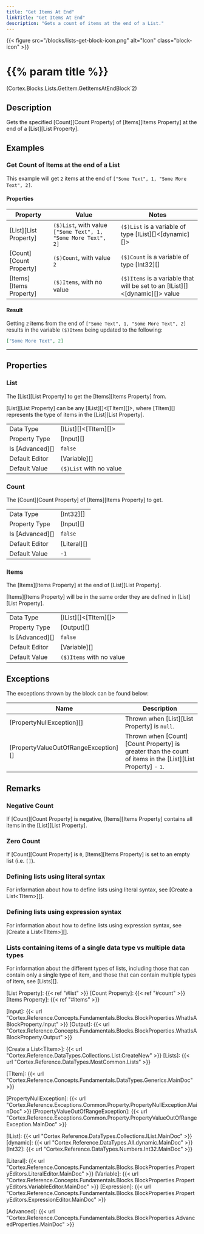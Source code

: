 ```yaml
---
title: "Get Items At End"
linkTitle: "Get Items At End"
description: "Gets a count of items at the end of a List."
---
```


{{< figure src="/blocks/lists-get-block-icon.png" alt="Icon" class="block-icon" >}}

# {{% param title %}}

<p class="namespace">(Cortex.Blocks.Lists.GetItem.GetItemsAtEndBlock`2)</p>

## Description

Gets the specified [Count][Count Property] of [Items][Items Property] at the end of a [List][List Property].

## Examples

### Get Count of Items at the end of a List

This example will get `2` items at the end of `["Some Text", 1, "Some More Text", 2]`.

#### Properties

| Property           | Value                     | Notes                                    |
|--------------------|---------------------------|------------------------------------------|
| [List][List Property] | `($)List`, with value `["Some Text", 1, "Some More Text", 2]` | `($)List` is a variable of type [IList][]&lt;[dynamic][]&gt; |
| [Count][Count Property] | `($)Count`, with value `2` | `($)Count` is a variable of type [Int32][] |
| [Items][Items Property] | `($)Items`, with no value | `($)Items` is a variable that will be set to an [IList][]&lt;[dynamic][]&gt; value |

#### Result

Getting `2` items from the end of `["Some Text", 1, "Some More Text", 2]` results in the variable `($)Items` being updated to the following:

```json
["Some More Text", 2]
```

***

## Properties

### List

The [List][List Property] to get the [Items][Items Property] from.  

[List][List Property] can be any [IList][]&lt;[TItem][]&gt;, where [TItem][] represents the type of items in the [List][List Property].
  
| | |
|--------------------|---------------------------|
| Data Type | [IList][]&lt;[TItem][]&gt; |
| Property Type | [Input][] |
| Is [Advanced][] | `false` |
| Default Editor | [Variable][] |
| Default Value | `($)List` with no value |

### Count

The [Count][Count Property] of [Items][Items Property] to get.

| | |
|--------------------|---------------------------|
| Data Type | [Int32][] |
| Property Type | [Input][] |
| Is [Advanced][] | `false` |
| Default Editor | [Literal][] |
| Default Value | `-1` |

### Items

The [Items][Items Property] at the end of [List][List Property].

[Items][Items Property] will be in the same order they are defined in [List][List Property].
  
| | |
|--------------------|---------------------------|
| Data Type | [IList][]&lt;[TItem][]&gt; |
| Property Type | [Output][] |
| Is [Advanced][] | `false` |
| Default Editor | [Variable][] |
| Default Value | `($)Items` with no value |

## Exceptions

The exceptions thrown by the block can be found below:

| Name     | Description |
|----------|----------|
| [PropertyNullException][] | Thrown when [List][List Property] is `null`. |
| [PropertyValueOutOfRangeException][] | Thrown when [Count][Count Property] is greater than the count of items in the [List][List Property] - `1`. |

## Remarks

### Negative Count

If [Count][Count Property] is negative, [Items][Items Property] contains all items in the [List][List Property].

### Zero Count

If [Count][Count Property] is `0`, [Items][Items Property] is set to an empty list (i.e. `[]`).

### Defining lists using literal syntax

For information about how to define lists using literal syntax, see [Create a List&lt;TItem&gt;][].

### Defining lists using expression syntax

For information about how to define lists using expression syntax, see [Create a List&lt;TItem&gt;][].

### Lists containing items of a single data type vs multiple data types

For information about the different types of lists, including those that can contain only a single type of item, and those that can contain multiple types of item, see [Lists][].

[List Property]: {{< ref "#list" >}}
[Count Property]: {{< ref "#count" >}}
[Items Property]: {{< ref "#items" >}}

[Input]: {{< url "Cortex.Reference.Concepts.Fundamentals.Blocks.BlockProperties.WhatIsABlockProperty.Input" >}}
[Output]: {{< url "Cortex.Reference.Concepts.Fundamentals.Blocks.BlockProperties.WhatIsABlockProperty.Output" >}}

[Create a List&lt;TItem&gt;]: {{< url "Cortex.Reference.DataTypes.Collections.List.CreateNew" >}}
[Lists]: {{< url "Cortex.Reference.DataTypes.MostCommon.Lists" >}}

[TItem]: {{< url "Cortex.Reference.Concepts.Fundamentals.DataTypes.Generics.MainDoc" >}}

[PropertyNullException]: {{< url "Cortex.Reference.Exceptions.Common.Property.PropertyNullException.MainDoc" >}}
[PropertyValueOutOfRangeException]: {{< url "Cortex.Reference.Exceptions.Common.Property.PropertyValueOutOfRangeException.MainDoc" >}}

[IList]: {{< url "Cortex.Reference.DataTypes.Collections.IList.MainDoc" >}}
[dynamic]: {{< url "Cortex.Reference.DataTypes.All.dynamic.MainDoc" >}}
[Int32]: {{< url "Cortex.Reference.DataTypes.Numbers.Int32.MainDoc" >}}

[Literal]: {{< url "Cortex.Reference.Concepts.Fundamentals.Blocks.BlockProperties.PropertyEditors.LiteralEditor.MainDoc" >}}
[Variable]: {{< url "Cortex.Reference.Concepts.Fundamentals.Blocks.BlockProperties.PropertyEditors.VariableEditor.MainDoc" >}}
[Expression]: {{< url "Cortex.Reference.Concepts.Fundamentals.Blocks.BlockProperties.PropertyEditors.ExpressionEditor.MainDoc" >}}

[Advanced]: {{< url "Cortex.Reference.Concepts.Fundamentals.Blocks.BlockProperties.AdvancedProperties.MainDoc" >}}
